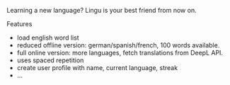 Learning a new language? Lingu is your best friend from now on.

Features

- load english word list
- reduced offline version: german/spanish/french, 100 words available.
- full online version: more languages, fetch translations from DeepL API.
- uses spaced repetition
- create user profile with name, current language, streak
- ...
